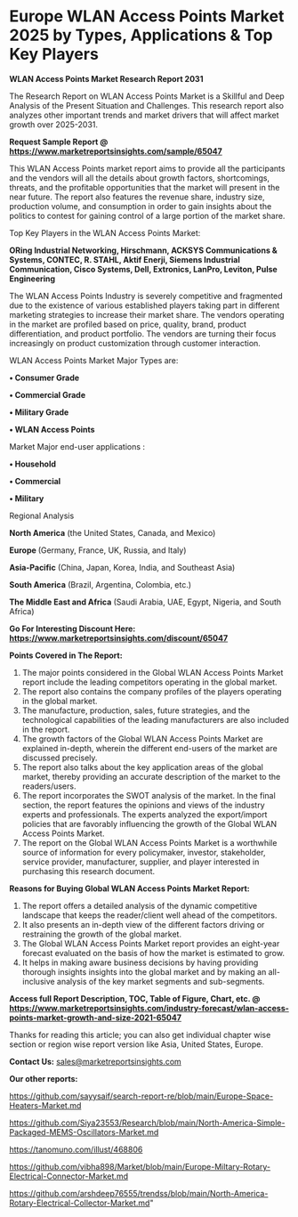 # Europe WLAN Access Points Market 2025 by Types, Applications & Top Key Players

<strong>WLAN Access Points Market Research Report 2031</strong>

The Research Report on WLAN Access Points Market is a Skillful and Deep Analysis of the Present Situation and Challenges. This research report also analyzes other important trends and market drivers that will affect market growth over 2025-2031.

<strong>Request Sample Report @ <a href=https://www.marketreportsinsights.com/sample/65047>https://www.marketreportsinsights.com/sample/65047</a></strong>

This WLAN Access Points market report aims to provide all the participants and the vendors will all the details about growth factors, shortcomings, threats, and the profitable opportunities that the market will present in the near future. The report also features the revenue share, industry size, production volume, and consumption in order to gain insights about the politics to contest for gaining control of a large portion of the market share.

Top Key Players in the WLAN Access Points Market:

<strong>ORing Industrial Networking, Hirschmann, ACKSYS Communications & Systems, CONTEC, R. STAHL, Aktif Enerji, Siemens Industrial Communication, Cisco Systems, Dell, Extronics, LanPro, Leviton, Pulse Engineering</strong>

The WLAN Access Points Industry is severely competitive and fragmented due to the existence of various established players taking part in different marketing strategies to increase their market share. The vendors operating in the market are profiled based on price, quality, brand, product differentiation, and product portfolio. The vendors are turning their focus increasingly on product customization through customer interaction.

WLAN Access Points Market Major Types are:

<strong>• Consumer Grade

• Commercial Grade

• Military Grade

• WLAN Access Points</strong>

Market Major end-user applications :

<strong>• Household

• Commercial

• Military</strong>

Regional Analysis

</u><strong><b>North America</b></strong> (the United States, Canada, and Mexico)

<strong><b>Europe </b></strong>(Germany, France, UK, Russia, and Italy)

<strong><b>Asia-Pacific</b></strong> (China, Japan, Korea, India, and Southeast Asia)

<strong><b>South America</b></strong> (Brazil, Argentina, Colombia, etc.)

<strong><b>The Middle East and Africa</b></strong> (Saudi Arabia, UAE, Egypt, Nigeria, and South Africa)

<strong>Go For Interesting Discount Here: <a href=https://www.marketreportsinsights.com/discount/65047>https://www.marketreportsinsights.com/discount/65047</a></strong>

<strong>Points Covered in The Report:</strong>
<ol>
  <li>The major points considered in the Global WLAN Access Points Market report include the leading competitors operating in the global market.</li>
  <li>The report also contains the company profiles of the players operating in the global market.</li>
  <li>The manufacture, production, sales, future strategies, and the technological capabilities of the leading manufacturers are also included in the report.</li>
  <li>The growth factors of the Global WLAN Access Points Market are explained in-depth, wherein the different end-users of the market are discussed precisely.</li>
  <li>The report also talks about the key application areas of the global market, thereby providing an accurate description of the market to the readers/users.</li>
  <li>The report incorporates the SWOT analysis of the market. In the final section, the report features the opinions and views of the industry experts and professionals. The experts analyzed the export/import policies that are favorably influencing the growth of the Global WLAN Access Points Market.</li>
  <li>The report on the Global WLAN Access Points Market is a worthwhile source of information for every policymaker, investor, stakeholder, service provider, manufacturer, supplier, and player interested in purchasing this research document.</li>
</ol>
<strong>Reasons for Buying Global WLAN Access Points Market Report:</strong>

<ol>
  <li>The report offers a detailed analysis of the dynamic competitive landscape that keeps the reader/client well ahead of the competitors.</li>
  <li>It also presents an in-depth view of the different factors driving or restraining the growth of the global market.</li>
  <li>The Global WLAN Access Points Market report provides an eight-year forecast evaluated on the basis of how the market is estimated to grow.</li>
  <li>It helps in making aware business decisions by having providing thorough insights insights into the global market and by making an all-inclusive analysis of the key market segments and sub-segments.</li>
</ol>
<strong>Access full Report Description, TOC, Table of Figure, Chart, etc. @ <a href=https://www.marketreportsinsights.com/industry-forecast/wlan-access-points-market-growth-and-size-2021-65047>https://www.marketreportsinsights.com/industry-forecast/wlan-access-points-market-growth-and-size-2021-65047</a></strong>


Thanks for reading this article; you can also get individual chapter wise section or region wise report version like Asia, United States, Europe.

<strong>Contact Us:</strong>
sales@marketreportsinsights.com

<strong>Our other reports:</strong>

<a href=https://github.com/sayysaif/search-report-re/blob/main/Europe-Space-Heaters-Market.md>https://github.com/sayysaif/search-report-re/blob/main/Europe-Space-Heaters-Market.md</a>

<a href=https://github.com/Siya23553/Research/blob/main/North-America-Simple-Packaged-MEMS-Oscillators-Market.md>https://github.com/Siya23553/Research/blob/main/North-America-Simple-Packaged-MEMS-Oscillators-Market.md</a>

<a href=https://tanomuno.com/illust/468806>https://tanomuno.com/illust/468806</a>

<a href=https://github.com/vibha898/Market/blob/main/Europe-Miltary-Rotary-Electrical-Connector-Market.md>https://github.com/vibha898/Market/blob/main/Europe-Miltary-Rotary-Electrical-Connector-Market.md</a>

<a href=https://github.com/arshdeep76555/trendss/blob/main/North-America-Rotary-Electrical-Collector-Market.md>https://github.com/arshdeep76555/trendss/blob/main/North-America-Rotary-Electrical-Collector-Market.md</a>"
